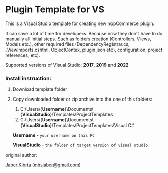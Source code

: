 Plugin Template for VS
====

This is a Visual Studio template for creating new nopCommerce plugin.

It can save a lot of time for developers. Because now they don't have to do manually all initial steps. Such as folders creation (Controllers, Views, Models etc.), other required files (DependencyRegistrar.cs, _ViewImports.cshtml, ObjectContex, plugin.json etc), configuration, project references, etc).

Supported versions of Visual Studio: **2017**, **2019** and **2022**

### Install instruction:

1. Download template folder
2. Copy downloaded folder or zip archive into the one of this folders:
	1. C:\Users\\{**Username**}\Documents\\{**VisualStudio**}\Templates\ProjectTemplates
	2. C:\Users\\{**Username**}\Documents\\{**VisualStudio**}\Templates\ProjectTemplates\Visual C#
    
	**Username** - `your username on this PC` 

	**VisualStudio** - `the folder of target version of visual studio`


original author: 

[Jaber Kibria](https://www.nopcommerce.com/profile.aspx?userid=227460) (mhsjaber@gmail.com)
